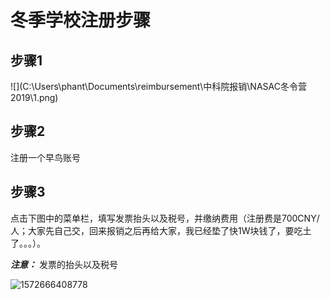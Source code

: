 # 冬季学校注册步骤

## 步骤1

![](C:\Users\phant\Documents\reimbursement\中科院报销\NASAC冬令营 2019\1.png)

## 步骤2

注册一个早鸟账号

## 步骤3

点击下图中的菜单栏，填写发票抬头以及税号，并缴纳费用（注册费是700CNY/人；大家先自己交，回来报销之后再给大家，我已经垫了快1W块钱了，要吃土了。。。）。

***注意：*** 发票的抬头以及税号

![1572666408778](C:\Users\phant\AppData\Roaming\Typora\typora-user-images\1572666408778.png)